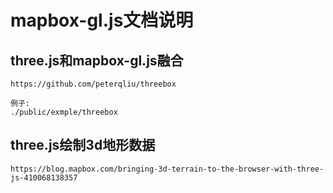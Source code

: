 # mapbox-gl.js文档说明

## three.js和mapbox-gl.js融合
```
https://github.com/peterqliu/threebox

例子:
./public/exmple/threebox
```

## three.js绘制3d地形数据
```
https://blog.mapbox.com/bringing-3d-terrain-to-the-browser-with-three-js-410068138357
```
